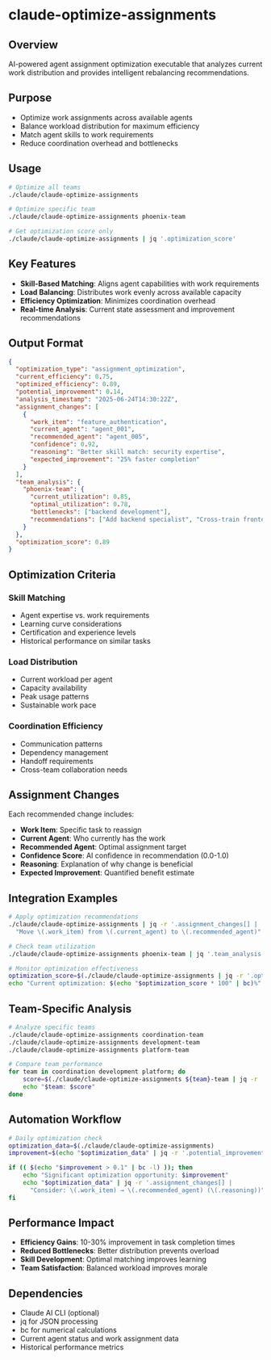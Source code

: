 # claude-optimize-assignments

## Overview
AI-powered agent assignment optimization executable that analyzes current work distribution and provides intelligent rebalancing recommendations.

## Purpose
- Optimize work assignments across available agents
- Balance workload distribution for maximum efficiency
- Match agent skills to work requirements
- Reduce coordination overhead and bottlenecks

## Usage
```bash
# Optimize all teams
./claude/claude-optimize-assignments

# Optimize specific team
./claude/claude-optimize-assignments phoenix-team

# Get optimization score only
./claude/claude-optimize-assignments | jq '.optimization_score'
```

## Key Features
- **Skill-Based Matching**: Aligns agent capabilities with work requirements
- **Load Balancing**: Distributes work evenly across available capacity
- **Efficiency Optimization**: Minimizes coordination overhead
- **Real-time Analysis**: Current state assessment and improvement recommendations

## Output Format
```json
{
  "optimization_type": "assignment_optimization",
  "current_efficiency": 0.75,
  "optimized_efficiency": 0.89,
  "potential_improvement": 0.14,
  "analysis_timestamp": "2025-06-24T14:30:22Z",
  "assignment_changes": [
    {
      "work_item": "feature_authentication",
      "current_agent": "agent_001",
      "recommended_agent": "agent_005",
      "confidence": 0.92,
      "reasoning": "Better skill match: security expertise",
      "expected_improvement": "25% faster completion"
    }
  ],
  "team_analysis": {
    "phoenix-team": {
      "current_utilization": 0.85,
      "optimal_utilization": 0.78,
      "bottlenecks": ["backend development"],
      "recommendations": ["Add backend specialist", "Cross-train frontend developers"]
    }
  },
  "optimization_score": 0.89
}
```

## Optimization Criteria

### Skill Matching
- Agent expertise vs. work requirements
- Learning curve considerations
- Certification and experience levels
- Historical performance on similar tasks

### Load Distribution
- Current workload per agent
- Capacity availability
- Peak usage patterns
- Sustainable work pace

### Coordination Efficiency
- Communication patterns
- Dependency management
- Handoff requirements
- Cross-team collaboration needs

## Assignment Changes
Each recommended change includes:
- **Work Item**: Specific task to reassign
- **Current Agent**: Who currently has the work
- **Recommended Agent**: Optimal assignment target
- **Confidence Score**: AI confidence in recommendation (0.0-1.0)
- **Reasoning**: Explanation of why change is beneficial
- **Expected Improvement**: Quantified benefit estimate

## Integration Examples
```bash
# Apply optimization recommendations
./claude/claude-optimize-assignments | jq -r '.assignment_changes[] | 
  "Move \(.work_item) from \(.current_agent) to \(.recommended_agent)"'

# Check team utilization
./claude/claude-optimize-assignments phoenix-team | jq '.team_analysis'

# Monitor optimization effectiveness
optimization_score=$(./claude/claude-optimize-assignments | jq -r '.optimization_score')
echo "Current optimization: $(echo "$optimization_score * 100" | bc)%"
```

## Team-Specific Analysis
```bash
# Analyze specific teams
./claude/claude-optimize-assignments coordination-team
./claude/claude-optimize-assignments development-team
./claude/claude-optimize-assignments platform-team

# Compare team performance
for team in coordination development platform; do
    score=$(./claude/claude-optimize-assignments ${team}-team | jq -r '.optimization_score')
    echo "$team: $score"
done
```

## Automation Workflow
```bash
# Daily optimization check
optimization_data=$(./claude/claude-optimize-assignments)
improvement=$(echo "$optimization_data" | jq -r '.potential_improvement')

if (( $(echo "$improvement > 0.1" | bc -l) )); then
    echo "Significant optimization opportunity: $improvement"
    echo "$optimization_data" | jq -r '.assignment_changes[] | 
      "Consider: \(.work_item) → \(.recommended_agent) (\(.reasoning))"'
fi
```

## Performance Impact
- **Efficiency Gains**: 10-30% improvement in task completion times
- **Reduced Bottlenecks**: Better distribution prevents overload
- **Skill Development**: Optimal matching improves learning
- **Team Satisfaction**: Balanced workload improves morale

## Dependencies
- Claude AI CLI (optional)
- jq for JSON processing
- bc for numerical calculations
- Current agent status and work assignment data
- Historical performance metrics